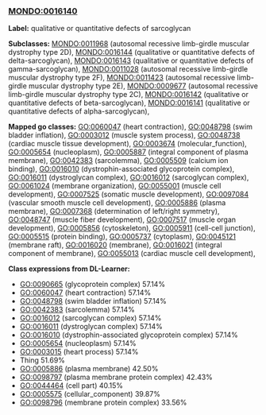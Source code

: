 
### [MONDO:0016140](http://purl.obolibrary.org/obo/MONDO_0016140)
**Label:** qualitative or quantitative defects of sarcoglycan

**Subclasses:** [MONDO:0011968](http://purl.obolibrary.org/obo/MONDO_0011968) (autosomal recessive limb-girdle muscular dystrophy type 2D), [MONDO:0016144](http://purl.obolibrary.org/obo/MONDO_0016144) (qualitative or quantitative defects of delta-sarcoglycan), [MONDO:0016143](http://purl.obolibrary.org/obo/MONDO_0016143) (qualitative or quantitative defects of gamma-sarcoglycan), [MONDO:0011028](http://purl.obolibrary.org/obo/MONDO_0011028) (autosomal recessive limb-girdle muscular dystrophy type 2F), [MONDO:0011423](http://purl.obolibrary.org/obo/MONDO_0011423) (autosomal recessive limb-girdle muscular dystrophy type 2E), [MONDO:0009677](http://purl.obolibrary.org/obo/MONDO_0009677) (autosomal recessive limb-girdle muscular dystrophy type 2C), [MONDO:0016142](http://purl.obolibrary.org/obo/MONDO_0016142) (qualitative or quantitative defects of beta-sarcoglycan), [MONDO:0016141](http://purl.obolibrary.org/obo/MONDO_0016141) (qualitative or quantitative defects of alpha-sarcoglycan), 

**Mapped go classes:** [GO:0060047](http://purl.obolibrary.org/obo/GO_0060047) (heart contraction), [GO:0048798](http://purl.obolibrary.org/obo/GO_0048798) (swim bladder inflation), [GO:0003012](http://purl.obolibrary.org/obo/GO_0003012) (muscle system process), [GO:0048738](http://purl.obolibrary.org/obo/GO_0048738) (cardiac muscle tissue development), [GO:0003674](http://purl.obolibrary.org/obo/GO_0003674) (molecular_function), [GO:0005654](http://purl.obolibrary.org/obo/GO_0005654) (nucleoplasm), [GO:0005887](http://purl.obolibrary.org/obo/GO_0005887) (integral component of plasma membrane), [GO:0042383](http://purl.obolibrary.org/obo/GO_0042383) (sarcolemma), [GO:0005509](http://purl.obolibrary.org/obo/GO_0005509) (calcium ion binding), [GO:0016010](http://purl.obolibrary.org/obo/GO_0016010) (dystrophin-associated glycoprotein complex), [GO:0016011](http://purl.obolibrary.org/obo/GO_0016011) (dystroglycan complex), [GO:0016012](http://purl.obolibrary.org/obo/GO_0016012) (sarcoglycan complex), [GO:0061024](http://purl.obolibrary.org/obo/GO_0061024) (membrane organization), [GO:0055001](http://purl.obolibrary.org/obo/GO_0055001) (muscle cell development), [GO:0007525](http://purl.obolibrary.org/obo/GO_0007525) (somatic muscle development), [GO:0097084](http://purl.obolibrary.org/obo/GO_0097084) (vascular smooth muscle cell development), [GO:0005886](http://purl.obolibrary.org/obo/GO_0005886) (plasma membrane), [GO:0007368](http://purl.obolibrary.org/obo/GO_0007368) (determination of left/right symmetry), [GO:0048747](http://purl.obolibrary.org/obo/GO_0048747) (muscle fiber development), [GO:0007517](http://purl.obolibrary.org/obo/GO_0007517) (muscle organ development), [GO:0005856](http://purl.obolibrary.org/obo/GO_0005856) (cytoskeleton), [GO:0005911](http://purl.obolibrary.org/obo/GO_0005911) (cell-cell junction), [GO:0005515](http://purl.obolibrary.org/obo/GO_0005515) (protein binding), [GO:0005737](http://purl.obolibrary.org/obo/GO_0005737) (cytoplasm), [GO:0045121](http://purl.obolibrary.org/obo/GO_0045121) (membrane raft), [GO:0016020](http://purl.obolibrary.org/obo/GO_0016020) (membrane), [GO:0016021](http://purl.obolibrary.org/obo/GO_0016021) (integral component of membrane), [GO:0055013](http://purl.obolibrary.org/obo/GO_0055013) (cardiac muscle cell development), 

**Class expressions from DL-Learner:**

- [GO:0090665](http://purl.obolibrary.org/obo/GO_0090665) (glycoprotein complex) 57.14%
- [GO:0060047](http://purl.obolibrary.org/obo/GO_0060047) (heart contraction) 57.14%
- [GO:0048798](http://purl.obolibrary.org/obo/GO_0048798) (swim bladder inflation) 57.14%
- [GO:0042383](http://purl.obolibrary.org/obo/GO_0042383) (sarcolemma) 57.14%
- [GO:0016012](http://purl.obolibrary.org/obo/GO_0016012) (sarcoglycan complex) 57.14%
- [GO:0016011](http://purl.obolibrary.org/obo/GO_0016011) (dystroglycan complex) 57.14%
- [GO:0016010](http://purl.obolibrary.org/obo/GO_0016010) (dystrophin-associated glycoprotein complex) 57.14%
- [GO:0005654](http://purl.obolibrary.org/obo/GO_0005654) (nucleoplasm) 57.14%
- [GO:0003015](http://purl.obolibrary.org/obo/GO_0003015) (heart process) 57.14%
- Thing 51.69%
- [GO:0005886](http://purl.obolibrary.org/obo/GO_0005886) (plasma membrane) 42.50%
- [GO:0098797](http://purl.obolibrary.org/obo/GO_0098797) (plasma membrane protein complex) 42.43%
- [GO:0044464](http://purl.obolibrary.org/obo/GO_0044464) (cell part) 40.15%
- [GO:0005575](http://purl.obolibrary.org/obo/GO_0005575) (cellular_component) 39.87%
- [GO:0098796](http://purl.obolibrary.org/obo/GO_0098796) (membrane protein complex) 33.56%


